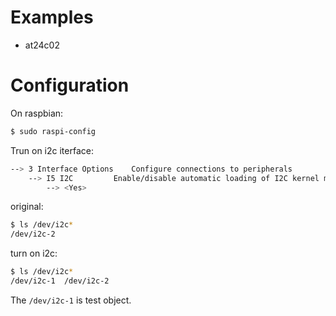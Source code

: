 
# Examples

- at24c02


# Configuration

On raspbian:

```bash
$ sudo raspi-config
```

Trun on i2c iterface:

```bash
--> 3 Interface Options    Configure connections to peripherals
    --> I5 I2C         Enable/disable automatic loading of I2C kernel module
        --> <Yes>
```

original:

```bash
$ ls /dev/i2c*
/dev/i2c-2
```

turn on i2c:

```bash
$ ls /dev/i2c*
/dev/i2c-1  /dev/i2c-2
```

The `/dev/i2c-1` is test object.

